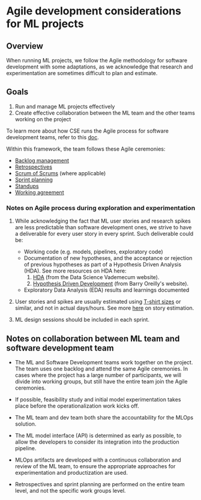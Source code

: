 # Agile development considerations for ML projects

## Overview

When running ML projects, we follow the Agile methodology for software development with some adaptations, as we acknowledge that research and experimentation are sometimes difficult to plan and estimate.

## Goals

1. Run and manage ML projects effectively
2. Create effective collaboration between the ML team and the other teams working on the project

To learn more about how CSE runs the Agile process for software development teams, refer to this [doc](../agile-development).

Within this framework, the team follows these Agile ceremonies:

- [Backlog management](../agile-development/backlog-management/readme.md)
- [Retrospectives](../agile-development/retrospectives/readme.md)
- [Scrum of Scrums](../agile-development/scrum-of-scrums/readme.md) (where applicable)
- [Sprint planning](../agile-development/sprint-planning/readme.md)
- [Standups](../agile-development/stand-ups/readme.md)
- [Working agreement](../agile-development/team-agreements/working-agreements/readme.md)

### Notes on Agile process during exploration and experimentation

1. While acknowledging the fact that ML user stories and research spikes are less predictable than software development ones, we strive to have a deliverable for every user story in every sprint. Such deliverable could be:

    - Working code (e.g. models, pipelines, exploratory code)
    - Documentation of new hypotheses, and the acceptance or rejection of previous hypotheses as part of a Hypothesis Driven Analysis (HDA). See more resources on HDA here:
        1. [HDA](https://datasciencevademecum.com/2015/11/10/agile-data-science-iteration-0-the-hypothesis-driven-analysis) (from the Data Science Vademecum website).
        2. [Hypothesis Driven Development](https://barryoreilly.com/explore/blog/how-to-implement-hypothesis-driven-development/) (from Barry Oreilly's website).
    - Exploratory Data Analysis (EDA) results and learnings documented

2. User stories and spikes are usually estimated using [T-shirt sizes](../agile-development/sprint-planning/estimation/readme.md#t-shirt-sizes) or similar, and not in actual days/hours. See more [here](../agile-development/sprint-planning/estimation/readme.md) on story estimation.

3. ML design sessions should be included in each sprint.

## Notes on collaboration between ML team and software development team

- The ML and Software Development teams work together on the project. The team uses one backlog and attend the same Agile ceremonies. In cases where the project has a large number of participants, we will divide into working groups, but still have the entire team join the Agile ceremonies.

- If possible, feasibility study and initial model experimentation takes place before the operationalization work kicks off.
- The ML team and dev team both share the accountability for the MLOps solution.
- The ML model interface (API) is determined as early as possible, to allow the developers to consider its integration into the production pipeline.
- MLOps artifacts are developed with a continuous collaboration and review of the ML team, to ensure the appropriate approaches for experimentation and
productization are used.
- Retrospectives and sprint planning are performed on the entire team level, and not the specific work groups level.
